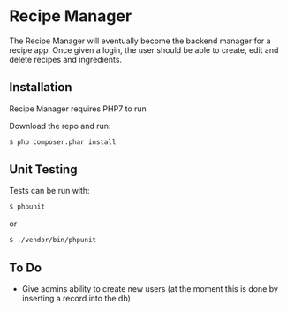 # Recipe Manager

The Recipe Manager will eventually become the backend manager for a recipe app. Once given a login, the user should be able to create, edit and delete recipes and ingredients.

## Installation

Recipe Manager requires PHP7 to run

Download the repo and run:

```sh
$ php composer.phar install
```

## Unit Testing

Tests can be run with:

```sh
$ phpunit
```

or

```sh
$ ./vendor/bin/phpunit
```

## To Do
- Give admins ability to create new users (at the moment this is done by inserting a record into the db)
